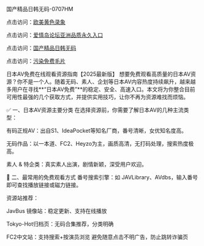 国产精品日韩无码-0707HM

点击访问：<a href="https://gsd-agv.pages.dev/">欧美黄色录象</a>

点击访问：<a href="https://rtj-3zo.pages.dev/">爱情岛论坛亚洲品质永久入口</a>

点击访问：<a href="https://gfd-5xg.pages.dev/">国产精品日韩无码</a>

点击访问：<a href="https://gfd-5xg.pages.dev/">污染免费毛片</a>

日本AV免费在线观看资源指南【2025最新版】
想要免费观看高质量的日本AV资源？你不是一个人。随着无码、素人、企划等日本AV内容热度持续飙升，越来越多用户在寻找**“日本AV免费”**的稳定、安全、高速入口。本文将为你整合目前可用性最强的几个获取方式，并提供实用技巧，让你不再为资源难找而烦恼。

✅ 一、日本AV资源主要分类
在选择资源前，你需要了解日本AV的几种主流类型：

有码正规AV：出自S1、IdeaPocket等知名厂商，番号清晰，女优知名度高。

无码作品：以一本道、FC2、Heyzo为主，画质高清，无打码处理，搜索热度极高。

素人 & 特企类：真实素人出演，剧情新颖，深受用户欢迎。

🎯 二、最常用的免费观看方式
番号搜索引擎：如 JAVLibrary、AVdbs，输入番号即可查找播放链接或磁力链接。

资源站推荐：

JavBus 镜像站：稳定更新、支持在线播放

Tokyo-Hot归档页：无码合集推荐，分类明确

FC2中文站：支持搜索+按演员浏览
避免随意点击不明广告，防止跳转诈骗页

<span style="display:none;">[Canonical link](）</span>
